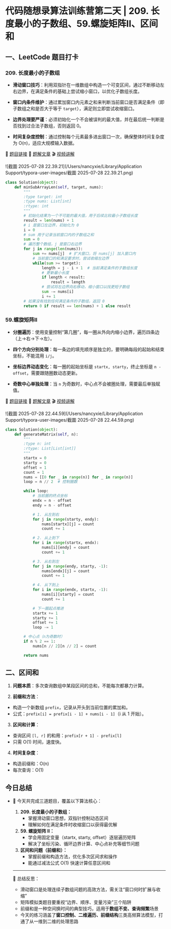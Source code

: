 # 代码随想录算法训练营第二天 | 209. 长度最小的子数组、59.螺旋矩阵II、区间和

## 一、LeetCode 题目打卡

### 209. 长度最小的子数组

- **滑动窗口技巧**：利用双指针在一维数组中构造一个可变区间，通过不断移动左右边界，在满足条件的基础上尝试缩小窗口，以优化子数组长度。

- **窗口内条件维护**：通过累加窗口内元素之和来判断当前窗口是否满足条件（即子数组之和是否大于等于 `target`），满足则立即尝试收缩窗口。

- **边界处理要严谨**：必须初始化一个不会被误判的最大值，并在最后统一判断是否找到过合法子数组，否则返回 0。

- **时间复杂度控制**：通过控制每个元素最多进出窗口一次，确保整体时间复杂度为 O(n)，适应大规模输入数据。

🔗 [题目链接](https://leetcode.cn/problems/minimum-size-subarray-sum/) 
📖 [题解文章]([https://programmercarl.com/0209.%E9%95%BF%E5%BA%A6%E6%9C%80%E5%B0%8F%E7%9A%84%E5%AD%90%E6%95%B0%E7%BB%84.html](https://programmercarl.com/0209.长度最小的子数组.html)) 
🎬 [视频讲解](https://www.bilibili.com/video/BV1tZ4y1q7XE)

![截圖 2025-07-28 22.39.21](/Users/nancyxie/Library/Application Support/typora-user-images/截圖 2025-07-28 22.39.21.png)

```python
class Solution(object):
    def minSubArrayLen(self, target, nums):
        """
        :type target: int
        :type nums: List[int]
        :rtype: int
        """
        # 初始化结果为一个不可能的最大值，用于后续比较最小子数组长度
        result = len(nums) + 1
        # i 是窗口左边界，初始化为 0
        i = 0
        # sum 用于记录当前窗口内的子数组之和
        sum = 0
        # 遍历整个数组，j 是窗口右边界
        for j in range(len(nums)):
            sum += nums[j]	# 扩大窗口，将 nums[j] 加入窗口内
            # 当前窗口的和满足要求时，尝试收缩左边界
            while(sum >= target):
                length = j - i + 1	# 当前满足条件的子数组长度
                # 更新最小长度
                if length < result:
                    result = length
                # 尝试将左边界向右移动，缩小窗口以找更短子数组
                sum -= nums[i] 
                i += 1
        # 如果没有找到任何满足条件的子数组，返回 0
        return 0 if result == len(nums) + 1 else result
```

### 59.螺旋矩阵II

- **分圈遍历**：使用变量控制“第几圈”，每一圈从外向内缩小边界，遍历四条边（上→右→下→左）。

- **四个方向分别处理**：每一条边的填充顺序是独立的，要明确每段的起始和结束坐标，不能混用 `i/j`。

- **坐标边界动态变化**：每一圈的起始坐标是 `startx, starty`，终止坐标是 `n - offset`，需要跟随圈数动态更新。

- **奇数中心单独处理**：当 `n` 为奇数时，中心点不会被圈处理，需要最后单独赋值。

🔗 [题目链接](https://leetcode.cn/problems/spiral-matrix-ii/)
📖 [题解文章]([https://programmercarl.com/0059.%E8%9E%BA%E6%97%8B%E7%9F%A9%E9%98%B5II.html](https://programmercarl.com/0059.螺旋矩阵II.html))
🎬 [视频讲解](https://www.bilibili.com/video/BV1SL4y1N7mV/ )

![截圖 2025-07-28 22.44.59](/Users/nancyxie/Library/Application Support/typora-user-images/截圖 2025-07-28 22.44.59.png)

```python
class Solution(object):
    def generateMatrix(self, n):
        """
        :type n: int
        :rtype: List[List[int]]
        """
        startx = 0
        starty = 0
        offset = 1
        count = 1
        nums = [[0 for _ in range(n)] for _ in range(n)]
        loop = n // 2  # 控制圈数

        while loop:
            # 当前圈的终点坐标
            endx = n - offset
            endy = n - offset

            # 1. 从左到右
            for j in range(starty, endy):
                nums[startx][j] = count
                count += 1

            # 2. 从上到下
            for i in range(startx, endx):
                nums[i][endy] = count
                count += 1

            # 3. 从右到左
            for j in range(endy, starty, -1):
                nums[endx][j] = count
                count += 1

            # 4. 从下到上
            for i in range(endx, startx, -1):
                nums[i][starty] = count
                count += 1

            # 下一圈起点推进
            startx += 1
            starty += 1
            offset += 1
            loop -= 1

        # 中心点（n为奇数时）
        if n % 2 == 1:
            nums[n // 2][n // 2] = count

        return nums
```

## 二、区间和

1. **问题本质**：多次查询数组中某段区间的总和，不能每次都暴力计算。

2. **前缀和方法**：

- 构造一个新数组 `prefix`，记录从开头到当前位置的累加和。
- 公式：`prefix[i] = prefix[i - 1] + nums[i - 1]`（i 从 1 开始）。

3. **区间和计算**：

- 查询区间 `[l, r]` 的和用：`prefix[r + 1] - prefix[l]`
- 只需 O(1) 时间，速度快。

4. **时间复杂度**：

- 构造前缀和：O(n)
- 每次查询：O(1)

## 今日总结

- 📌 今天共完成三道题目，覆盖以下算法核心：

  1. **209. 长度最小的子数组：**
     - 掌握滑动窗口思想，双指针控制动态区间
     - 理解如何在满足条件时收缩窗口以获得最优解
  2. **59. 螺旋矩阵 II：**
     - 学会用固定变量（startx, starty, offset）逐层遍历矩阵
     - 解决了坐标污染、循环边界计算、中心点补充等细节问题
  3. **区间和问题（前缀和）：**
     - 掌握前缀和构造方法，优化多次区间求和操作
     - 能通过减法公式 O(1) 快速计算任意区间和

  ------

  🧠 总结反思：

  - 滑动窗口是处理连续子数组问题的高效方法，需关注“窗口何时扩展与收缩”
  - 矩阵模拟类题目要重视“边界、顺序、变量污染”三个陷阱
  - 前缀和是一种空间换时间的典型技巧，适用于**数组不变、查询频繁**场景
  - 今天的练习涵盖了**窗口控制、二维遍历、前缀结构**三类高频算法模型，打通了从一维到二维的处理思路
